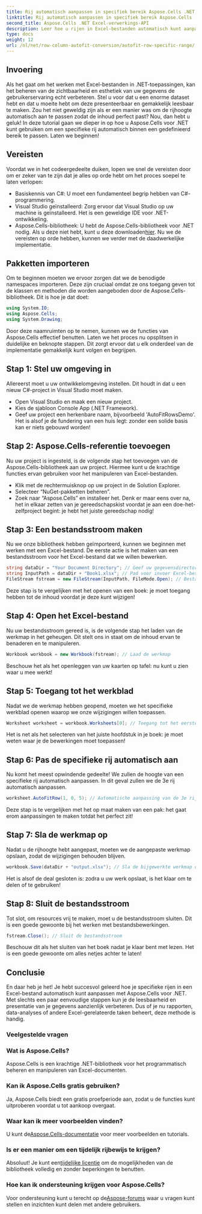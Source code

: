 ```yaml
---
title: Rij automatisch aanpassen in specifiek bereik Aspose.Cells .NET
linktitle: Rij automatisch aanpassen in specifiek bereik Aspose.Cells .NET
second_title: Aspose.Cells .NET Excel-verwerkings-API
description: Leer hoe u rijen in Excel-bestanden automatisch kunt aanpassen met Aspose.Cells voor .NET. Verbeter uw gegevenspresentatie moeiteloos met deze stapsgewijze handleiding.
type: docs
weight: 12
url: /nl/net/row-column-autofit-conversion/autofit-row-specific-range/
---
```

## Invoering
Als het gaat om het werken met Excel-bestanden in .NET-toepassingen, kan het beheren van de zichtbaarheid en esthetiek van uw gegevens de gebruikerservaring echt verbeteren. Stel u voor dat u een enorme dataset hebt en dat u moeite hebt om deze presenteerbaar en gemakkelijk leesbaar te maken. Zou het niet geweldig zijn als er een manier was om de rijhoogte automatisch aan te passen zodat de inhoud perfect past? Nou, dan hebt u geluk! In deze tutorial gaan we dieper in op hoe u Aspose.Cells voor .NET kunt gebruiken om een specifieke rij automatisch binnen een gedefinieerd bereik te passen. Laten we beginnen!
## Vereisten
Voordat we in het codeergedeelte duiken, lopen we snel de vereisten door om er zeker van te zijn dat je alles op orde hebt om het proces soepel te laten verlopen:
- Basiskennis van C#: U moet een fundamenteel begrip hebben van C#-programmering.
- Visual Studio geïnstalleerd: Zorg ervoor dat Visual Studio op uw machine is geïnstalleerd. Het is een geweldige IDE voor .NET-ontwikkeling.
- Aspose.Cells-bibliotheek: U hebt de Aspose.Cells-bibliotheek voor .NET nodig. Als u deze niet hebt, kunt u deze downloaden[hier](https://releases.aspose.com/cells/net/).
Nu we de vereisten op orde hebben, kunnen we verder met de daadwerkelijke implementatie.
## Pakketten importeren
Om te beginnen moeten we ervoor zorgen dat we de benodigde namespaces importeren. Deze zijn cruciaal omdat ze ons toegang geven tot de klassen en methoden die worden aangeboden door de Aspose.Cells-bibliotheek. Dit is hoe je dat doet:
```csharp
using System.IO;
using Aspose.Cells;
using System.Drawing;
```
Door deze naamruimten op te nemen, kunnen we de functies van Aspose.Cells effectief benutten.
Laten we het proces nu opsplitsen in duidelijke en beknopte stappen. Dit zorgt ervoor dat u elk onderdeel van de implementatie gemakkelijk kunt volgen en begrijpen.
## Stap 1: Stel uw omgeving in
Allereerst moet u uw ontwikkelomgeving instellen. Dit houdt in dat u een nieuw C#-project in Visual Studio moet maken.
- Open Visual Studio en maak een nieuw project.
- Kies de sjabloon Console App (.NET Framework).
- Geef uw project een herkenbare naam, bijvoorbeeld 'AutoFitRowsDemo'.
Het is alsof je de fundering van een huis legt: zonder een solide basis kan er niets gebouwd worden!
## Stap 2: Aspose.Cells-referentie toevoegen
Nu uw project is ingesteld, is de volgende stap het toevoegen van de Aspose.Cells-bibliotheek aan uw project. Hiermee kunt u de krachtige functies ervan gebruiken voor het manipuleren van Excel-bestanden.
- Klik met de rechtermuisknop op uw project in de Solution Explorer.
- Selecteer “NuGet-pakketten beheren”.
- Zoek naar “Aspose.Cells” en installeer het.
Denk er maar eens over na, het in elkaar zetten van je gereedschapskist voordat je aan een doe-het-zelfproject begint: je hebt het juiste gereedschap nodig!
## Stap 3: Een bestandsstroom maken
Nu we onze bibliotheek hebben geïmporteerd, kunnen we beginnen met werken met een Excel-bestand. De eerste actie is het maken van een bestandsstroom voor het Excel-bestand dat we willen bewerken.
```csharp
string dataDir = "Your Document Directory"; // Geef uw gegevensdirectory op
string InputPath = dataDir + "Book1.xlsx"; // Pad voor invoer Excel-bestand
FileStream fstream = new FileStream(InputPath, FileMode.Open); // Bestandsstroom maken
```
Deze stap is te vergelijken met het openen van een boek: je moet toegang hebben tot de inhoud voordat je deze kunt wijzigen!
## Stap 4: Open het Excel-bestand
Nu uw bestandsstroom gereed is, is de volgende stap het laden van de werkmap in het geheugen. Dit stelt ons in staat om de inhoud ervan te benaderen en te manipuleren.
```csharp
Workbook workbook = new Workbook(fstream); // Laad de werkmap
```
Beschouw het als het openleggen van uw kaarten op tafel: nu kunt u zien waar u mee werkt!
## Stap 5: Toegang tot het werkblad
Nadat we de werkmap hebben geopend, moeten we het specifieke werkblad openen waarop we onze wijzigingen willen toepassen.
```csharp
Worksheet worksheet = workbook.Worksheets[0]; // Toegang tot het eerste werkblad
```
Het is net als het selecteren van het juiste hoofdstuk in je boek: je moet weten waar je de bewerkingen moet toepassen!
## Stap 6: Pas de specifieke rij automatisch aan
Nu komt het meest opwindende gedeelte! We zullen de hoogte van een specifieke rij automatisch aanpassen. In dit geval zullen we de 3e rij automatisch aanpassen.
```csharp
worksheet.AutoFitRow(1, 0, 5); // Automatische aanpassing van de 3e rij
```
Deze stap is te vergelijken met het op maat maken van een pak: het gaat erom aanpassingen te maken totdat het perfect zit!
## Stap 7: Sla de werkmap op
Nadat u de rijhoogte hebt aangepast, moeten we de aangepaste werkmap opslaan, zodat de wijzigingen behouden blijven.
```csharp
workbook.Save(dataDir + "output.xlsx"); // Sla de bijgewerkte werkmap op
```
Het is alsof de deal gesloten is: zodra u uw werk opslaat, is het klaar om te delen of te gebruiken!
## Stap 8: Sluit de bestandsstroom
Tot slot, om resources vrij te maken, moet u de bestandsstroom sluiten. Dit is een goede gewoonte bij het werken met bestandsbewerkingen.
```csharp
fstream.Close(); // Sluit de bestandsstroom
```
Beschouw dit als het sluiten van het boek nadat je klaar bent met lezen. Het is een goede gewoonte om alles netjes achter te laten!
## Conclusie
En daar heb je het! Je hebt succesvol geleerd hoe je specifieke rijen in een Excel-bestand automatisch kunt aanpassen met Aspose.Cells voor .NET. Met slechts een paar eenvoudige stappen kun je de leesbaarheid en presentatie van je gegevens aanzienlijk verbeteren. Dus of je nu rapporten, data-analyses of andere Excel-gerelateerde taken beheert, deze methode is handig.
### Veelgestelde vragen
### Wat is Aspose.Cells?  
Aspose.Cells is een krachtige .NET-bibliotheek voor het programmatisch beheren en manipuleren van Excel-documenten.
### Kan ik Aspose.Cells gratis gebruiken?  
Ja, Aspose.Cells biedt een gratis proefperiode aan, zodat u de functies kunt uitproberen voordat u tot aankoop overgaat.
### Waar kan ik meer voorbeelden vinden?  
 U kunt de[Aspose.Cells-documentatie](https://reference.aspose.com/cells/net/) voor meer voorbeelden en tutorials.
### Is er een manier om een tijdelijk rijbewijs te krijgen?  
 Absoluut! Je kunt een[tijdelijke licentie](https://purchase.aspose.com/temporary-license/) om de mogelijkheden van de bibliotheek volledig en zonder beperkingen te benutten.
### Hoe kan ik ondersteuning krijgen voor Aspose.Cells?  
 Voor ondersteuning kunt u terecht op de[Aspose-forums](https://forum.aspose.com/c/cells/9) waar u vragen kunt stellen en inzichten kunt delen met andere gebruikers.
